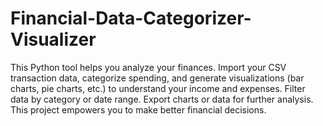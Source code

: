 # Financial-Data-Categorizer-Visualizer
This Python tool helps you analyze your finances. Import your CSV transaction data, categorize spending, and generate visualizations (bar charts, pie charts, etc.) to understand your income and expenses. Filter data by category or date range. Export charts or data for further analysis. This project empowers you to make better financial decisions.
